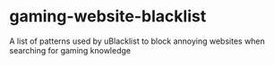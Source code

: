 # gaming-website-blacklist
A list of patterns used by uBlacklist to block annoying websites when searching for gaming knowledge
